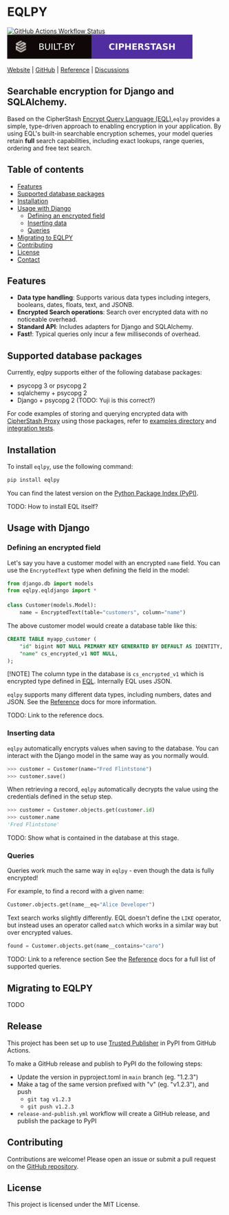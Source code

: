 # EQLPY

[![GitHub Actions Workflow Status](https://img.shields.io/github/actions/workflow/status/cipherstash/eqlpy/python-app.yml?style=for-the-badge)](https://github.com/cipherstash/eqlpy/actions/workflows/python-app.yml)
[![Built by CipherStash](https://raw.githubusercontent.com/cipherstash/meta/refs/heads/main/csbadge.svg)](https://cipherstash.com)

 [Website](https://cipherstash.com) | [GitHub](https://github.com/cipherstash/eqlpy) | [Reference](/reference/) | [Discussions](https://github.com/orgs/cipherstash/discussions)

## Searchable encryption for Django and SQLAlchemy.

Based on the CipherStash [Encrypt Query Language (EQL)](https://github.com/cipherstash/encrypt-query-language),`eqlpy` provides a simple, type-driven approach to enabling encryption in your application.
By using EQL's built-in searchable encryption schemes, your model queries retain **full** search capabilities, including exact lookups, range queries, ordering and free text search.

## Table of contents

- [Features](#features)
- [Supported database packages](#supported-database-packages)
- [Installation](#installation)
- [Usage with Django](#usage-with-django)
  - [Defining an encrypted field](#defining-an-encrypted-field)
  - [Inserting data](#inserting-data)
  - [Queries](#queries)
- [Migrating to EQLPY](#migrating-to-eqlpy)
- [Contributing](#contributing)
- [License](#license)
- [Contact](#contact)

## Features

- **Data type handling**: Supports various data types including integers, booleans, dates, floats, text, and JSONB.
- **Encrypted Search operations**: Search over encrypted data with no noticeable overhead.
- **Standard API**: Includes adapters for Django and SQLAlchemy.
- **Fast!**: Typical queries only incur a few milliseconds of overhead.

## Supported database packages

Currently, eqlpy supports either of the following database packages:

* psycopg 3 or psycopg 2
* sqlalchemy + psycopg 2
* Django + psycopg 2 (TODO: Yuji is this correct?)

For code examples of storing and querying encrypted data with [CipherStash Proxy](https://cipherstash.com/docs/getting-started/cipherstash-proxy) using those packages, refer to [examples directory](examples/) and [integration tests](tests/integration/).


## Installation

To install `eqlpy`, use the following command:

```bash
pip install eqlpy
```

You can find the latest version on the [Python Package Index (PyPI)](https://pypi.org/project/eqlpy).

TODO: How to install EQL itself?

## Usage with Django

### Defining an encrypted field

Let's say you have a customer model with an encrypted `name` field.
You can use the `EncryptedText` type when defining the field in the model:

```python
from django.db import models
from eqlpy.eqldjango import *

class Customer(models.Model):
    name = EncryptedText(table="customers", column="name")
```

The above customer model would create a database table like this:

```sql
CREATE TABLE myapp_customer (
    "id" bigint NOT NULL PRIMARY KEY GENERATED BY DEFAULT AS IDENTITY,
    "name" cs_encrypted_v1 NOT NULL,
);
```

[!NOTE]
The column type in the database is `cs_encrypted_v1` which is encrypted type defined in [EQL](https://github.com/cipherstash/encrypt-query-language/blob/main/docs/reference/PAYLOAD.md). Internally EQL uses JSON.

`eqlpy` supports many different data types, including numbers, dates and JSON.
See the [Reference](#) docs for more information.

TODO: Link to the reference docs.


### Inserting data

`eqlpy` automatically encrypts values when saving to the database.
You can interact with the Django model in the same way as you normally would.

```py
>>> customer = Customer(name="Fred Flintstone")
>>> customer.save()
```

When retrieving a record, `eqlpy` automatically decrypts the value using the credentials
defined in the setup step.

```py
>>> customer = Customer.objects.get(customer.id)
>>> customer.name
'Fred Flintstone'
```

TODO: Show what is contained in the database at this stage.

### Queries

Queries work much the same way in `eqlpy` - even though the data is fully encrypted!

For example, to find a record with a given name:

```py
Customer.objects.get(name__eq="Alice Developer")
```

Text search works slightly differently.
EQL doesn't define the `LIKE` operator, but instead uses an operator called `match`
which works in a similar way but over encrypted values.

```py
found = Customer.objects.get(name__contains="caro")
```

TODO: Link to a reference section
See the [Reference](#) docs for a full list of supported queries.

## Migrating to EQLPY

TODO


## Release

This project has been set up to use [Trusted Publisher](https://docs.pypi.org/trusted-publishers/) in PyPI from GitHub Actions.

To make a GitHub release and publish to PyPI do the following steps:

* Update the version in pyproject.toml in `main` branch (eg. "1.2.3")
* Make a tag of the same version prefixed with "v" (eg. "v1.2.3"), and push
  * `git tag v1.2.3`
  * `git push v1.2.3`
* `release-and-publish.yml` workflow will create a GitHub release, and publish the package to PyPI

## Contributing

Contributions are welcome! Please open an issue or submit a pull request on the [GitHub repository](https://github.com/cipherstash/eqlpy).

## License

This project is licensed under the MIT License.
